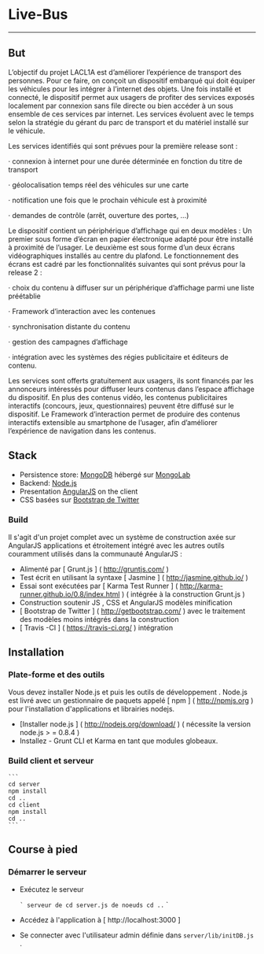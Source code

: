 # Live-Bus

***

## But

L’objectif du projet LACL1A est d’améliorer l’expérience de transport des personnes. Pour ce faire, on conçoit un dispositif embarqué qui doit équiper les véhicules pour les intégrer à l’internet des objets. Une fois installé et connecté, le dispositif permet aux usagers de profiter des services exposés localement par connexion sans file directe ou bien accéder à un sous ensemble de ces services par internet. Les services évoluent avec le temps selon la stratégie du gérant du parc de transport et du matériel installé sur le véhicule.

Les services identifiés qui sont prévues pour la première release sont :

·         connexion à internet pour une durée déterminée en fonction du titre de transport

·         géolocalisation temps réel des véhicules sur une carte

·         notification une fois que le prochain véhicule est à proximité

·         demandes de contrôle (arrêt, ouverture des portes, …)

Le dispositif contient un périphérique d’affichage qui en deux modèles : Un premier sous forme d’écran en papier électronique adapté pour être installé à proximité de l’usager. Le deuxième est sous forme d’un deux écrans vidéographiques installés au centre du plafond. Le fonctionnement des écrans est cadré par les fonctionnalités suivantes qui sont prévus pour la release 2 :

·         choix du contenu à diffuser sur un périphérique d’affichage parmi une liste préétablie

·         Framework d’interaction avec les contenues

·         synchronisation distante du contenu

·         gestion des campagnes d’affichage

·         intégration avec les systèmes des régies publicitaire et éditeurs de contenu.

Les services sont offerts gratuitement aux usagers, ils sont financés par les annonceurs intéressés pour diffuser leurs contenus dans l’espace affichage du dispositif. En plus des contenus vidéo, les contenus  publicitaires interactifs (concours, jeux, questionnaires) peuvent être diffusé sur le dispositif. Le Framework d’interaction permet de produire des contenus interactifs extensible au smartphone de l’usager, afin d’améliorer l’expérience de navigation dans les contenus.

## Stack

* Persistence store: [MongoDB](http://www.mongodb.org/) hébergé sur [MongoLab](https://mongolab.com/)
* Backend: [Node.js](http://nodejs.org/)
* Presentation [AngularJS](http://www.angularjs.org/) on the client
* CSS basées sur [Bootstrap de Twitter](http://getbootstrap.com/)

### Build

Il s'agit d'un projet complet avec un système de construction axée sur AngularJS applications et étroitement intégré avec les autres outils couramment utilisés dans la communauté AngularJS :
* Alimenté par [ Grunt.js ] ( http://gruntjs.com/ )
* Test écrit en utilisant la syntaxe [ Jasmine ] ( http://jasmine.github.io/ )
* Essai sont exécutées par [ Karma Test Runner ] ( http://karma-runner.github.io/0.8/index.html ) ( intégrée à la construction Grunt.js )
* Construction soutenir JS , CSS et AngularJS modèles minification
* [ Bootstrap de Twitter ] ( http://getbootstrap.com/ ) avec le traitement des modèles moins intégrés dans la construction
* [ Travis -CI ] ( https://travis-ci.org/ ) intégration

## Installation

### Plate-forme et des outils

Vous devez installer Node.js et puis les outils de développement . Node.js est livré avec un gestionnaire de paquets appelé [ npm ] ( http://npmjs.org ) pour l'installation d'applications et librairies nodejs.
* [Installer node.js ] ( http://nodejs.org/download/ ) ( nécessite la version node.js > = 0.8.4 )
* Installez - Grunt CLI et Karma en tant que modules globeaux.

### Build client et serveur
    ```
    cd server
    npm install
    cd ..
    cd client
    npm install
    cd ..
    ```
## Course à pied
### Démarrer le serveur
* Exécutez le serveur

    `` `
    serveur de cd
    server.js de noeuds
    cd ..
    `` `
* Accédez à l'application à [ http://localhost:3000 ]
* Se connecter avec l'utilisateur admin définie dans `server/lib/initDB.js` .
